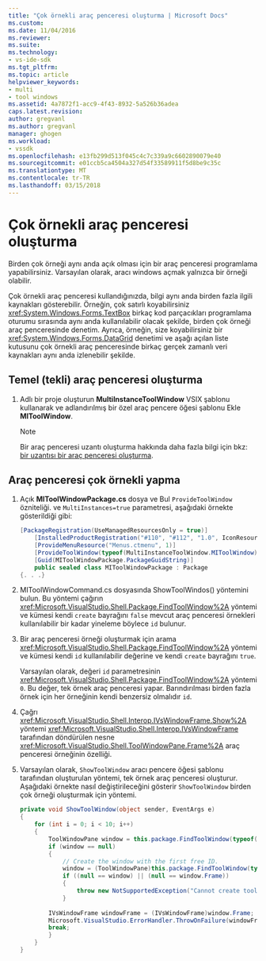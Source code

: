 ```yaml
---
title: "Çok örnekli araç penceresi oluşturma | Microsoft Docs"
ms.custom: 
ms.date: 11/04/2016
ms.reviewer: 
ms.suite: 
ms.technology:
- vs-ide-sdk
ms.tgt_pltfrm: 
ms.topic: article
helpviewer_keywords:
- multi
- tool windows
ms.assetid: 4a7872f1-acc9-4f43-8932-5a526b36adea
caps.latest.revision: 
author: gregvanl
ms.author: gregvanl
manager: ghogen
ms.workload:
- vssdk
ms.openlocfilehash: e13fb299d513f045c4c7c339a9c6602890079e40
ms.sourcegitcommit: e01ccb5ca4504a327d54f33589911f5d8be9c35c
ms.translationtype: MT
ms.contentlocale: tr-TR
ms.lasthandoff: 03/15/2018
---
```

# <a name="creating-a-multi-instance-tool-window"></a>Çok örnekli araç penceresi oluşturma
Birden çok örneği aynı anda açık olması için bir araç penceresi programlama yapabilirsiniz. Varsayılan olarak, aracı windows açmak yalnızca bir örneği olabilir.  
  
 Çok örnekli araç penceresi kullandığınızda, bilgi aynı anda birden fazla ilgili kaynakları gösterebilir. Örneğin, çok satırlı koyabilirsiniz <xref:System.Windows.Forms.TextBox> birkaç kod parçacıkları programlama oturumu sırasında aynı anda kullanılabilir olacak şekilde, birden çok örneği araç penceresinde denetim. Ayrıca, örneğin, size koyabilirsiniz bir <xref:System.Windows.Forms.DataGrid> denetimi ve aşağı açılan liste kutusunu çok örnekli araç penceresinde birkaç gerçek zamanlı veri kaynakları aynı anda izlenebilir şekilde.  
  
## <a name="creating-a-basic-single-instance-tool-window"></a>Temel (tekli) araç penceresi oluşturma  
  
1.  Adlı bir proje oluşturun **MultiInstanceToolWindow** VSIX şablonu kullanarak ve adlandırılmış bir özel araç pencere öğesi şablonu Ekle **MIToolWindow**.  
  
    > [!NOTE]
    >  Bir araç penceresi uzantı oluşturma hakkında daha fazla bilgi için bkz: [bir uzantısı bir araç penceresi oluşturma](../extensibility/creating-an-extension-with-a-tool-window.md).  
  
## <a name="making-a-tool-window-multi-instance"></a>Araç penceresi çok örnekli yapma  
  
1.  Açık **MIToolWindowPackage.cs** dosya ve Bul `ProvideToolWindow` özniteliği. ve `MultiInstances=true` parametresi, aşağıdaki örnekte gösterildiği gibi:  
  
    ```csharp  
    [PackageRegistration(UseManagedResourcesOnly = true)]  
        [InstalledProductRegistration("#110", "#112", "1.0", IconResourceID = 400)] // Info on this package for Help/About  
        [ProvideMenuResource("Menus.ctmenu", 1)]  
        [ProvideToolWindow(typeof(MultiInstanceToolWindow.MIToolWindow), MultiInstances = true)]  
        [Guid(MIToolWindowPackage.PackageGuidString)]  
        public sealed class MIToolWindowPackage : Package  
    {. . .}  
    ```  
  
2.  MIToolWindowCommand.cs dosyasında ShowToolWindos() yöntemini bulun. Bu yöntemi çağırın <xref:Microsoft.VisualStudio.Shell.Package.FindToolWindow%2A> yöntemi ve kümesi kendi `create` bayrağını `false` mevcut araç penceresi örnekleri kullanılabilir bir kadar yineleme böylece `id` bulunur.  
  
3.  Bir araç penceresi örneği oluşturmak için arama <xref:Microsoft.VisualStudio.Shell.Package.FindToolWindow%2A> yöntemi ve kümesi kendi `id` kullanılabilir değerine ve kendi `create` bayrağını `true`.  
  
     Varsayılan olarak, değeri `id` parametresinin <xref:Microsoft.VisualStudio.Shell.Package.FindToolWindow%2A> yöntemi `0`. Bu değer, tek örnek araç penceresi yapar. Barındırılması birden fazla örnek için her örneğinin kendi benzersiz olmalıdır `id`.  
  
4.  Çağrı <xref:Microsoft.VisualStudio.Shell.Interop.IVsWindowFrame.Show%2A> yöntemi <xref:Microsoft.VisualStudio.Shell.Interop.IVsWindowFrame> tarafından döndürülen nesne <xref:Microsoft.VisualStudio.Shell.ToolWindowPane.Frame%2A> araç penceresi örneğinin özelliği.  
  
5.  Varsayılan olarak, `ShowToolWindow` aracı pencere öğesi şablonu tarafından oluşturulan yöntemi, tek örnek araç penceresi oluşturur. Aşağıdaki örnekte nasıl değiştirileceğini gösterir `ShowToolWindow` birden çok örneği oluşturmak için yöntemi.  
  
    ```csharp  
    private void ShowToolWindow(object sender, EventArgs e)  
    {  
        for (int i = 0; i < 10; i++)  
        {  
            ToolWindowPane window = this.package.FindToolWindow(typeof(MIToolWindow), i, false);  
            if (window == null)  
            {  
                // Create the window with the first free ID.   
                window = (ToolWindowPane)this.package.FindToolWindow(typeof(MIToolWindow), i, true);  
                if ((null == window) || (null == window.Frame))  
                {  
                    throw new NotSupportedException("Cannot create tool window");  
                }  
  
            IVsWindowFrame windowFrame = (IVsWindowFrame)window.Frame;  
            Microsoft.VisualStudio.ErrorHandler.ThrowOnFailure(windowFrame.Show());  
            break;  
            }  
        }  
    }  
    ```